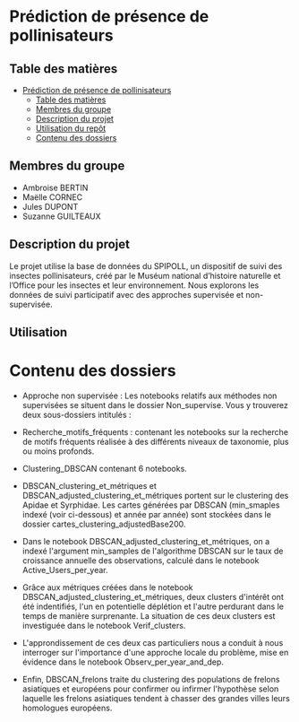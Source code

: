# Prédiction de présence de pollinisateurs 

## Table des matières
- [Prédiction de présence de pollinisateurs](#prédiction-de-présence-de-pollinisateurs)
  - [Table des matières](#table-des-matières)
  - [Membres du groupe](#membres-du-groupe)
  - [Description du projet](#description-du-projet)
  - [Utilisation du repôt](#utilisation)
  - [Contenu des dossiers](#contenu-des-dossiers)

## Membres du groupe

- Ambroise BERTIN
- Maëlle CORNEC
- Jules DUPONT
- Suzanne GUILTEAUX

## Description du projet

Le projet utilise la base de données du SPIPOLL, un dispositif de suivi des insectes pollinisateurs, créé par le Muséum national d’histoire naturelle et l’Office pour les insectes et leur environnement. Nous explorons les données de suivi participatif avec des approches supervisée et non-supervisée.

## Utilisation 


# Contenu des dossiers
- Approche non supervisée :
Les notebooks relatifs aux méthodes non supervisées se situent dans le dossier Non_supervise. Vous y trouverez deux sous-dossiers intitulés :
- Recherche_motifs_fréquents : contenant les notebooks sur la recherche de motifs fréquents réalisée à des différents niveaux de taxonomie, plus ou moins profonds.

- Clustering_DBSCAN contenant 6 notebooks.
- DBSCAN_clustering_et_métriques et DBSCAN_adjusted_clustering_et_métriques portent sur le clustering des Apidae et Syrphidae. Les cartes générées par DBSCAN (min_smaples indexé (voir ci-dessous) et année par année) sont stockées dans le dossier cartes_clustering_adjustedBase200.
- Dans le notebook DBSCAN_adjusted_clustering_et_métriques, on a indexé l'argument min_samples de l'algorithme DBSCAN sur le taux de croissance annuelle des observations, calculé dans le notebook Active_Users_per_year.
- Grâce aux métriques créées dans le notebook DBSCAN_adjusted_clustering_et_métriques, deux clusters d'intérêt ont été indentifiés, l'un en potentielle déplétion et l'autre perdurant dans le temps de manière surprenante. La situation de ces deux clusters est investiguée dans le notebook Verif_clusters.
- L'approndissement de ces deux cas particuliers nous a conduit à nous interroger sur l'importance d'une approche locale du problème, mise en évidence dans le notebook Observ_per_year_and_dep.
- Enfin, DBSCAN_frelons traite du clustering des populations de frelons asiatiques et européens pour confirmer ou infirmer l'hypothèse selon laquelle les frelons asiatiques tendent à chasser des grandes villes leurs homologues européens.
  
